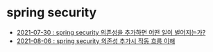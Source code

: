 # spring security

- [2021-07-30 : spring security 의존성을 추가하면 어떤 일이 벌어지는가?](https://github.com/jhh992000/TIL/blob/main/spring-security/20210730.md)
- [2021-08-06 : spring security 의존성 추가시 작동 흐름 이해](https://github.com/jhh992000/TIL/blob/main/spring-security/20210806.md)